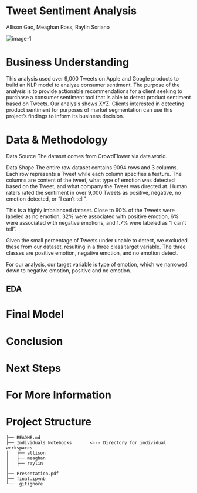 # Tweet Sentiment Analysis
Allison Gao, Meaghan Ross, Raylin Soriano

![image-1](https://cdn.analyticsvidhya.com/wp-content/uploads/2018/07/performing-twitter-sentiment-analysis1.jpg) <br />

# Business Understanding


This analysis used over 9,000 Tweets on Apple and Google products to build an NLP model to analyze consumer sentiment. 
The purpose of the analysis is to provide actionable recommendations for a client seeking to purchase a consumer sentiment tool that is able to detect product sentiment based on Tweets. Our analysis shows XYZ. Clients interested in detecting product sentiment for purposes of market segmentation can use this project’s findings to inform its business decision. 

# Data & Methodology

Data Source
The dataset comes from CrowdFlower via data.world.

Data Shape
The entire raw dataset contains 9094 rows and 3 columns. Each row represents a Tweet while each column specifies a feature. The columns are content of the tweet, what type of emotion was detected based on the Tweet, and what company the Tweet was directed at. Human raters rated the sentiment in over 9,000 Tweets as positive, negative, no emotion detected, or “I can’t tell”. 

This is a highly imbalanced dataset. Close to 60% of the Tweets were labeled as no emotion, 32% were associated with positive emotion, 6% were associated with negative emotions, and 1.7% were labeled as “I can’t tell”. 

Given the small percentage of Tweets under unable to detect, we excluded these from our dataset, resulting in a three class target variable. The three classes are positive emotion, negative emotion, and no emotion detect. 

For our analysis, our target variable is type of emotion, which we narrowed down to negative emotion, positive and no emotion. 

## EDA




# Final Model


# Conclusion


# Next Steps



# For More Information

# Project Structure
```
├── README.md
├── Individuals Notebooks       <--- Directory for individual workspaces
│   ├── allison
│   ├── meaghan
│   ├── raylin
│   
├── Presentation.pdf   
├── final.ipynb     
└── .gitignore
```
